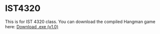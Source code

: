 # IST4320
This is for IST 4320 class.
You can download the compiled Hangman game here:
[Download .exe (v1.0)](https://github.com/lexuci/IST4320/releases/tag/v1.0)
